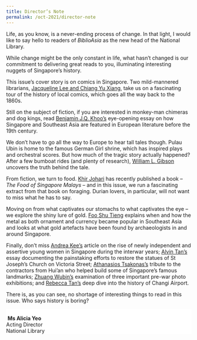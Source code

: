 ```yaml
---
title: Director’s Note
permalink: /oct-2021/director-note
---
```

Life, as you know, is a never-ending process of change. In that light, I would like to say hello to readers of *BiblioAsia* as the new head of the National Library.

While change might be the only constant in life, what hasn’t changed is our commitment to delivering great reads to you, illuminating interesting nuggets of Singapore’s history.

This issue’s cover story is on comics in Singapore. Two mild-mannered librarians, [Jacqueline Lee and Chiang Yu Xiang](/vol-17/issue-3/oct-dec-2021/singapore-comics), take us on a fascinating tour of the history of local comics, which goes all the way back to the 1860s.

Still on the subject of fiction, if you are interested in monkey-man chimeras and dog kings, read [Benjamin J.Q. Khoo’s](/vol-17/issue-3/oct-dec-2021/strangevision) eye-opening essay on how Singapore and Southeast Asia are featured in European literature before the 19th century.

We don’t have to go all the way to Europe to hear tall tales though. Pulau Ubin is home to the famous German Girl shrine, which has inspired plays and orchestral scores. But how much of the tragic story actually happened? After a few bumboat rides (and plenty of research), [William L. Gibson](/vol-17/issue-3/oct-dec-2021/ubinsgermangirlshrine) uncovers the truth behind the tale.

From fiction, we turn to food. [Khir Johari](/vol-17/issue-3/oct-dec-2021/theroleofforaging) has recently published a book – *The Food of Singapore Malays* – and in this issue, we run a fascinating extract from that book on foraging. Durian lovers, in particular, will not want to miss what he has to say.

Moving on from what captivates our stomachs to what captivates the eye – we explore the shiny lure of gold. [Foo Shu Tieng](/vol-17/issue-3/oct-dec-2021/ancientgold) explains when and how the metal as both ornament and currency became popular in Southeast Asia and looks at what gold artefacts have been found by archaeologists in and around Singapore.

Finally, don’t miss [Andrea Kee’s](/vol-17/issue-3/oct-dec-2021/moderngirl) article on the rise of newly independent and assertive young women in Singapore during the interwar years; [Alvin Tan’s](/vol-17/issue-3/oct-dec-2021/stjosephchurch) essay documenting the painstaking efforts to restore the statues of St Joseph’s Church on Victoria Street; [Athanasios Tsakonas’s](/vol-17/issue-3/oct-dec-2021/huianinsingapore) tribute to the contractors from Hui’an who helped build some of Singapore’s famous landmarks; [Zhuang Wubin’s](/vol-17/issue-3/oct-dec-2021/prewarphotography) examination of three important pre-war photo exhibitions; and [Rebecca Tan’s](/vol-17/issue-3/oct-dec-2021/changi-airport) deep dive into the history of Changi Airport.

There is, as you can see, no shortage of interesting things to read in this issue. Who says history is boring?

<div style="background-color: white;">
<br>
<img style="">
<b>Ms Alicia Yeo</b><br>Acting Director<br>National Library
</div>